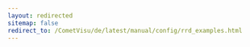 ```yaml
---
layout: redirected
sitemap: false
redirect_to: /CometVisu/de/latest/manual/config/rrd_examples.html
---
```


